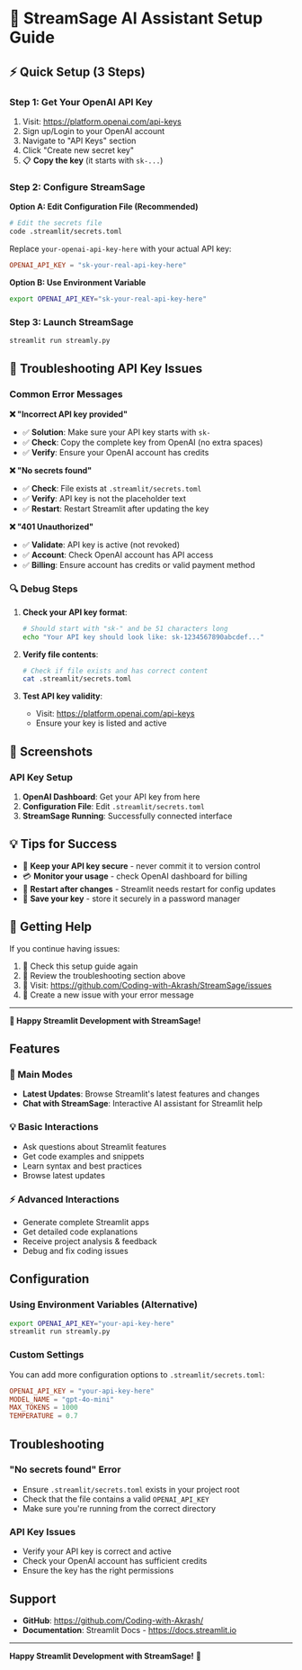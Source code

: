 # 🚀 StreamSage AI Assistant Setup Guide

## ⚡ Quick Setup (3 Steps)

### Step 1: Get Your OpenAI API Key
1. Visit: https://platform.openai.com/api-keys
2. Sign up/Login to your OpenAI account
3. Navigate to "API Keys" section
4. Click "Create new secret key"
5. 📋 **Copy the key** (it starts with `sk-...`)

### Step 2: Configure StreamSage
**Option A: Edit Configuration File (Recommended)**
```bash
# Edit the secrets file
code .streamlit/secrets.toml
```
Replace `your-openai-api-key-here` with your actual API key:
```toml
OPENAI_API_KEY = "sk-your-real-api-key-here"
```

**Option B: Use Environment Variable**
```bash
export OPENAI_API_KEY="sk-your-real-api-key-here"
```

### Step 3: Launch StreamSage
```bash
streamlit run streamly.py
```

## 🔧 Troubleshooting API Key Issues

### Common Error Messages

**❌ "Incorrect API key provided"**
- ✅ **Solution**: Make sure your API key starts with `sk-`
- ✅ **Check**: Copy the complete key from OpenAI (no extra spaces)
- ✅ **Verify**: Ensure your OpenAI account has credits

**❌ "No secrets found"**
- ✅ **Check**: File exists at `.streamlit/secrets.toml`
- ✅ **Verify**: API key is not the placeholder text
- ✅ **Restart**: Restart Streamlit after updating the key

**❌ "401 Unauthorized"**
- ✅ **Validate**: API key is active (not revoked)
- ✅ **Account**: Check OpenAI account has API access
- ✅ **Billing**: Ensure account has credits or valid payment method

### 🔍 Debug Steps

1. **Check your API key format**:
   ```bash
   # Should start with "sk-" and be 51 characters long
   echo "Your API key should look like: sk-1234567890abcdef..."
   ```

2. **Verify file contents**:
   ```bash
   # Check if file exists and has correct content
   cat .streamlit/secrets.toml
   ```

3. **Test API key validity**:
   - Visit: https://platform.openai.com/api-keys
   - Ensure your key is listed and active

## 📸 Screenshots

### API Key Setup
1. **OpenAI Dashboard**: Get your API key from here
2. **Configuration File**: Edit `.streamlit/secrets.toml`
3. **StreamSage Running**: Successfully connected interface

## 💡 Tips for Success

- 🔐 **Keep your API key secure** - never commit it to version control
- 💳 **Monitor your usage** - check OpenAI dashboard for billing
- 🔄 **Restart after changes** - Streamlit needs restart for config updates
- 📝 **Save your key** - store it securely in a password manager

## 🚨 Getting Help

If you continue having issues:
1. 📖 Check this setup guide again
2. 🐛 Review the troubleshooting section above
3. 🔗 Visit: https://github.com/Coding-with-Akrash/StreamSage/issues
4. 💬 Create a new issue with your error message

---

**🎉 Happy Streamlit Development with StreamSage!**

## Features

### 🎯 Main Modes
- **Latest Updates**: Browse Streamlit's latest features and changes
- **Chat with StreamSage**: Interactive AI assistant for Streamlit help

### 💡 Basic Interactions
- Ask questions about Streamlit features
- Get code examples and snippets
- Learn syntax and best practices
- Browse latest updates

### ⚡ Advanced Interactions
- Generate complete Streamlit apps
- Get detailed code explanations
- Receive project analysis & feedback
- Debug and fix coding issues

## Configuration

### Using Environment Variables (Alternative)
```bash
export OPENAI_API_KEY="your-api-key-here"
streamlit run streamly.py
```

### Custom Settings
You can add more configuration options to `.streamlit/secrets.toml`:
```toml
OPENAI_API_KEY = "your-api-key-here"
MODEL_NAME = "gpt-4o-mini"
MAX_TOKENS = 1000
TEMPERATURE = 0.7
```

## Troubleshooting

### "No secrets found" Error
- Ensure `.streamlit/secrets.toml` exists in your project root
- Check that the file contains a valid `OPENAI_API_KEY`
- Make sure you're running from the correct directory

### API Key Issues
- Verify your API key is correct and active
- Check your OpenAI account has sufficient credits
- Ensure the key has the right permissions

## Support

- **GitHub**: https://github.com/Coding-with-Akrash/
- **Documentation**: Streamlit Docs - https://docs.streamlit.io

---

**Happy Streamlit Development with StreamSage!** 🎉